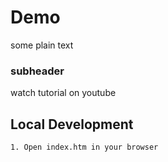 # Demo
some plain text

### subheader
watch tutorial on youtube

## Local Development
    1. Open index.htm in your browser
